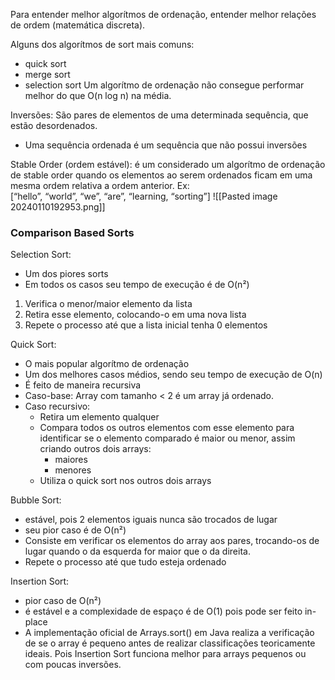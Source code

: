 Para entender melhor algorítmos de ordenação, entender melhor relações de ordem (matemática discreta).

Alguns dos algorítmos de sort mais comuns:
- quick sort 
- merge sort
- selection sort
Um algorítmo de ordenação não consegue performar melhor do que O(n log n) na média.

Inversões: São pares de elementos de uma determinada sequência, que estão desordenados.
- Uma sequência ordenada é um sequência que não possui inversões

Stable Order (ordem estável): é um considerado um algorítmo de ordenação de stable order quando os elementos ao serem ordenados ficam em uma mesma ordem relativa a ordem anterior.
Ex: [“hello”, “world”, “we”, “are”, “learning, “sorting”]
![[Pasted image 20240110192953.png]]
### Comparison Based Sorts
Selection Sort:
- Um dos piores sorts
- Em todos os casos seu tempo de execução é de O(n²)
1) Verifica o menor/maior elemento da lista
2) Retira esse elemento, colocando-o em uma nova lista
3) Repete o processo até que a lista inicial tenha 0 elementos 

Quick Sort:
- O mais popular algorítmo de ordenação
- Um dos melhores casos médios, sendo seu tempo de execução de O(n)
- É feito de maneira recursiva
- Caso-base: Array com tamanho < 2 é um array já ordenado.
- Caso recursivo:
	- Retira um elemento qualquer
	- Compara todos os outros elementos com esse elemento para identificar se o elemento comparado é maior ou menor, assim criando outros dois arrays:
		- maiores
		- menores
	- Utiliza o quick sort nos outros dois arrays

Bubble Sort:
- estável, pois 2 elementos iguais nunca são trocados de lugar
- seu pior caso é de O(n²)
- Consiste em verificar os elementos do array aos pares, trocando-os de lugar quando o da esquerda for maior que o da direita.
- Repete o processo até que tudo esteja ordenado

Insertion Sort:
- pior caso de O(n²)
- é estável e a complexidade de espaço é de O(1) pois pode ser feito in-place
- A implementação oficial de Arrays.sort() em Java realiza a verificação de se o array é pequeno antes de realizar classificações teoricamente ideais. Pois Insertion Sort funciona melhor para arrays pequenos ou com poucas inversões.